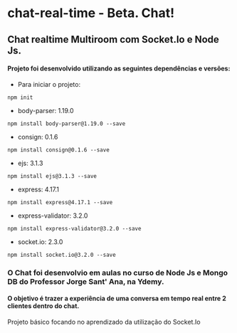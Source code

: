 # chat-real-time - Beta. Chat!
## Chat realtime Multiroom com Socket.Io e Node Js.

#### Projeto foi desenvolvido utilizando as seguintes dependências e versões:
- Para iniciar o projeto:
```
npm init
```
- body-parser: 1.19.0
```
npm install body-parser@1.19.0 --save
```
- consign: 0.1.6
```
npm install consign@0.1.6 --save
```
- ejs: 3.1.3
```
npm install ejs@3.1.3 --save
```
- express: 4.17.1
```
npm install express@4.17.1 --save
```
- express-validator: 3.2.0
```
npm install express-validator@3.2.0 --save
```
- socket.io: 2.3.0
```
npm install socket.io@3.2.0 --save
```


### O Chat foi desenvolvio em aulas no curso de Node Js e Mongo DB do Professor Jorge Sant' Ana, na Ydemy.

#### O objetivo é trazer a experiência de uma conversa em tempo real entre 2 clientes dentro do chat.
Projeto básico focando no aprendizado da utilização do Socket.Io

